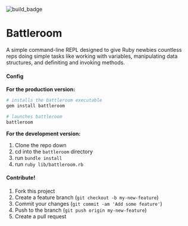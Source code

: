 ![build_badge](https://travis-ci.org/vanderhoop/battleroom.svg?branch=master)

# Battleroom

A simple command-line REPL designed to give Ruby newbies countless reps doing simple tasks like working with variables, manipulating data structures, and definiting and invoking methods.

#### Config

__For the production version:__

```bash
# installs the battleroom executable
gem install battleroom

# launches battleroom
battleroom
```

__For the development version:__

1. Clone the repo down
1. cd into the `battleroom` directory
1. run `bundle install`
1. run `ruby lib/battleroom.rb`

#### Contribute!

1. Fork this project
2. Create a feature branch (`git checkout -b my-new-feature`)
3. Commit your changes (`git commit -am 'Add some feature'`)
4. Push to the branch (`git push origin my-new-feature`)
5. Create a pull request

